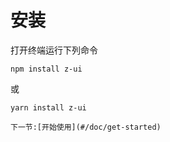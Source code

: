 # 安装

打开终端运行下列命令

```
npm install z-ui
```

或

```
yarn install z-ui
```

    下一节:[开始使用](#/doc/get-started)
